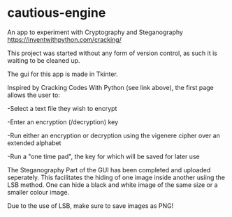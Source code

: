# cautious-engine
An app to experiment with Cryptography and Steganography
https://inventwithpython.com/cracking/

This project was started without any form of version control, as such it is waiting to be cleaned up.

The gui for this app is made in Tkinter.

Inspired by Cracking Codes With Python (see link above), the first page allows the user to:

-Select a text file they wish to encrypt

-Enter an encryption (/decryption) key

-Run either an encryption or decryption using the vigenere cipher over an extended alphabet

-Run a "one time pad", the key for which will be saved for later use

The Steganography Part of the GUI has been completed and uploaded seperately. This facilitates the hiding of one image inside another usiing the LSB method. One can hide a black and white image of the same size or a smaller colour image.

Due to the use of LSB, make sure to save images as PNG! 


